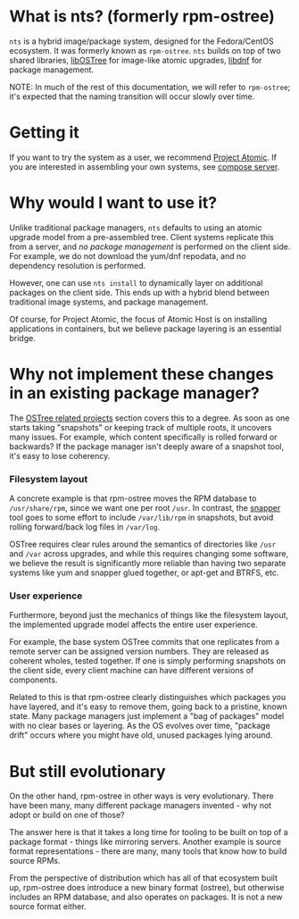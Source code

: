 # What is nts? (formerly rpm-ostree)

`nts` is a hybrid image/package system, designed for the Fedora/CentOS
ecosystem. It was formerly known as `rpm-ostree`. `nts` builds on top of two
shared libraries, [libOSTree](https://ostree.readthedocs.io/en/latest/) for
image-like atomic
upgrades, [libdnf](https://github.com/rpm-software-management/libdnf) for
package management.

NOTE: In much of the rest of this documentation, we will refer to `rpm-ostree`;
it's expected that the naming transition will occur slowly over time.

# Getting it

If you want to try the system as a user, we recommend
[Project Atomic](http://www.projectatomic.io/). If you are
interested in assembling your own systems, see
[compose server](manual/compose-server.md).

# Why would I want to use it?

Unlike traditional package managers, `nts` defaults to using
an atomic upgrade model from a pre-assembled tree.  Client systems
replicate this from a server, and *no package management* is
performed on the client side.  For example, we do not download the
yum/dnf repodata, and no dependency resolution is performed.

However, one can use `nts install` to dynamically layer on additional
packages on the client side.  This ends up with a hybrid blend
between traditional image systems, and package management.

Of course, for Project Atomic, the focus of Atomic Host is on
installing applications in containers, but we believe package
layering is an essential bridge.

# Why not implement these changes in an existing package manager?

The [OSTree related projects](https://ostree.readthedocs.io/en/latest/manual/related-projects/)
section covers this to a degree.  As soon as one starts taking
"snapshots" or keeping track of multiple roots, it uncovers many
issues.  For example, which content specifically is rolled forward or
backwards?  If the package manager isn't deeply aware of a snapshot
tool, it's easy to lose coherency.

### Filesystem layout

A concrete example is that rpm-ostree moves the RPM database
to `/usr/share/rpm`, since we want one per root `/usr`.  In contrast,
the [snapper](http://snapper.io/) tool goes to some effort to
include `/var/lib/rpm` in snapshots, but
avoid rolling forward/back log files in `/var/log`.

OSTree requires clear rules around the semantics
of directories like `/usr` and `/var` across upgrades, and
while this requires changing some software, we believe the
result is significantly more reliable than having two separate
systems like yum and snapper glued together, or apt-get and BTRFS,
etc.

### User experience 

Furthermore, beyond just the mechanics of things like the filesystem
layout, the implemented upgrade model affects the entire user
experience.

For example, the base system OSTree commits that one replicates from a
remote server can be assigned version numbers.  They are
released as coherent wholes, tested together.  If one is simply
performing snapshots on the client side, every client machine
can have different versions of components.

Related to this is that rpm-ostree clearly distinguishes which
packages you have layered, and it's easy to remove them, going back to
a pristine, known state.  Many package managers just implement a "bag
of packages" model with no clear bases or layering.  As the OS evolves
over time, "package drift" occurs where you might have old, unused
packages lying around.

# But still evolutionary

On the other hand, rpm-ostree in other ways is very evolutionary.
There have been many, many different package managers invented -
why not adopt or build on one of those?

The answer here is that it takes a long time for tooling to be built
on top of a package format - things like mirroring servers.  Another
example is source format representations - there are many, many
tools that know how to build source RPMs.

From the perspective of distribution which has all of that ecosystem
built up, rpm-ostree does introduce a new binary format (ostree), but
otherwise includes an RPM database, and also operates on packages.  It
is not a new source format either.

